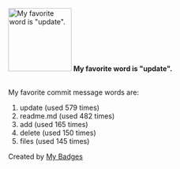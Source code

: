 <img src="https://my-badges.github.io/my-badges/favorite-word.png" alt="My favorite word is &quot;update&quot;." title="My favorite word is &quot;update&quot;." width="128">
<strong>My favorite word is &quot;update&quot;.</strong>
<br><br>

My favorite commit message words are:

1. update (used 579 times)
2. readme.md (used 482 times)
3. add (used 165 times)
4. delete (used 150 times)
5. files (used 145 times)


Created by <a href="https://github.com/my-badges/my-badges">My Badges</a>